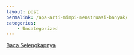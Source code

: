 ```yaml
---
layout: post
permalink: /apa-arti-mimpi-menstruasi-banyak/
categories:
    - Uncategorized
---
```


[Baca Selengkapnya](/02)